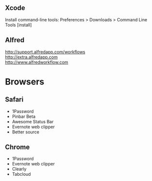 ## Xcode
Install command-line tools: Preferences > Downloads > Command Line Tools [install]

## Alfred 
http://support.alfredapp.com/workflows  
http://extra.alfredapp.com  
http://www.alfredworkflow.com


# Browsers
## Safari
* 1Password
* Pinbar Beta
* Awesome Status Bar
* Evernote web clipper
* Better source

## Chrome
* 1Password
* Evernote web clipper
* Clearly
* Tabcloud
